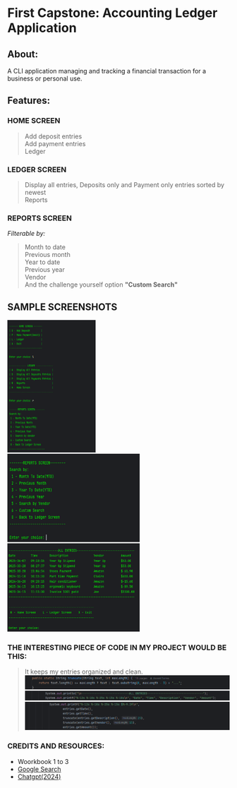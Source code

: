 # First Capstone: Accounting Ledger Application
## About: 
A CLI application managing and tracking a financial transaction for a business or personal use.
## Features:
### HOME SCREEN
> Add deposit entries<br>
> Add payment entries<br>
> Ledger<br>
### LEDGER SCREEN
> Display all entries, Deposits only and Payment only entries sorted by newest<br>
> Reports<br>
### REPORTS SCREEN
*Filterable by:*
> Month to date<br>
> Previous month<br>
> Year to date<br>
> Previous year<br>
> Vendor<br>
> And the challenge yourself option **"Custom Search"**<br>

## SAMPLE SCREENSHOTS

<img src="https://github.com/JHT-Gitt/LearnToCode_Capstones/blob/main/ss2.webp" width="200" height="300"><br>
<img src="https://github.com/JHT-Gitt/LearnToCode_Capstones/blob/main/ss3.webp" width="300" height="200"><br>
<img src="https://github.com/JHT-Gitt/LearnToCode_Capstones/blob/main/ss1.webp" width="300" height="200"><br>

### THE INTERESTING PIECE OF CODE IN MY PROJECT WOULD BE THIS:
>It keeps my entries organized and clean.<br>
![ss4](https://github.com/JHT-Gitt/LearnToCode_Capstones/blob/main/ss4.webp)
![ss5](https://github.com/JHT-Gitt/LearnToCode_Capstones/blob/main/ss5.webp)
![ss6](https://github.com/JHT-Gitt/LearnToCode_Capstones/blob/main/ss6.webp)

### CREDITS AND RESOURCES:
- Woorkbook 1 to 3
- [Google Search](google.com)
- [Chatgpt(2024)](chatgpt.com)
